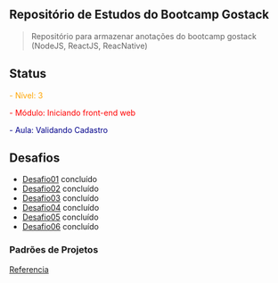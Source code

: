 ## Repositório de Estudos do Bootcamp Gostack

> Repositório para armazenar anotações do bootcamp gostack (NodeJS, ReactJS, ReacNative)

## Status

<span style="color:orange;">- Nível:  3</span>

<span style="color:red;">- Módulo:  Iniciando front-end web</span>

<span style="color:darkblue;">- Aula: Validando Cadastro</span>

## Desafios

* [Desafio01](https://github.com/brunosana/rocketseat-gostack-desafio01) concluído
* [Desafio02](https://github.com/brunosana/rocketseat-gostack-desafio02) concluído
* [Desafio03](https://github.com/brunosana/rocketseat-gostack-desafio03) concluído
* [Desafio04](https://github.com/brunosana/rocketseat-gostack-desafio04) concluído
* [Desafio05](https://github.com/brunosana/rocketseat-gostack-desafio05) concluído
* [Desafio06](https://github.com/brunosana/rocketseat-gostack-desafio06) concluído

### Padrões de Projetos

[Referencia](https://www.notion.so/Padr-es-de-projeto-com-ESLint-Prettier-e-EditorConfig-0b57b47a24724c859c0cf226aa0cc3a7)
